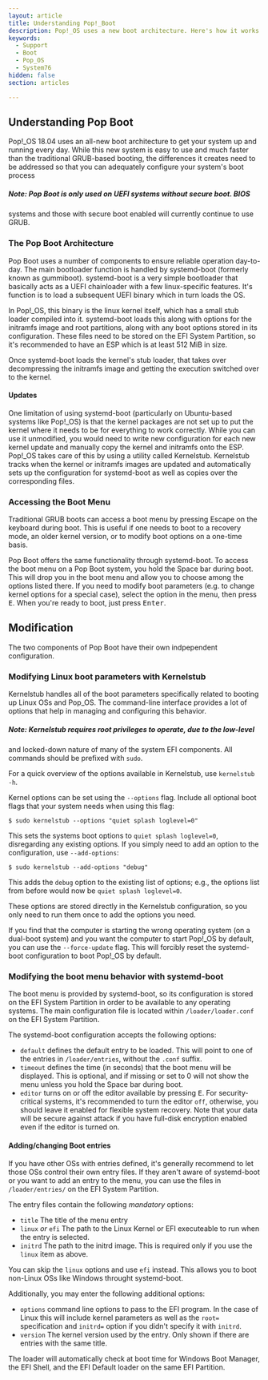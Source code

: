 ```yaml
---
layout: article
title: Understanding Pop!_Boot
description: Pop!_OS uses a new boot architecture. Here's how it works.
keywords:
  - Support
  - Boot
  - Pop_OS
  - System76
hidden: false
section: articles

---
```


## Understanding Pop Boot

Pop!_OS 18.04 uses an all-new boot architecture to get your system up and 
running every day. While this new system is easy to use and much faster than the
traditional GRUB-based booting, the differences it creates need to be addressed
so that you can adequately configure your system's boot process

##### Note: Pop Boot is only used on UEFI systems without secure boot. BIOS
systems and those with secure boot enabled will currently continue to use GRUB.


### The Pop Boot Architecture

Pop Boot uses a number of components to ensure reliable operation day-to-day. 
The main bootloader function is handled by systemd-boot (formerly known as 
gummiboot). systemd-boot is a very simple bootloader that basically acts as a 
UEFI chainloader with a few linux-specific features. It's function is to load a 
subsequent UEFI binary which in turn loads the OS. 

In Pop!_OS, this binary is the linux kernel itself, which has a small stub 
loader compiled into it. systemd-boot loads this along with options for the 
initramfs image and root partitions, along with any boot options stored in its 
configuration. These files need to be stored on the EFI System Partition, so 
it's recommended to have an ESP which is at least 512 MiB in size. 

Once systemd-boot loads the kernel's stub loader, that takes over decompressing 
the initramfs image and getting the execution switched over to the kernel.

#### Updates

One limitation of using systemd-boot (particularly on Ubuntu-based systems like 
Pop!_OS) is that the kernel packages are not set up to put the kernel where it 
needs to be for everything to work correctly. While you can use it unmodified, 
you would need to write new configuration for each new kernel update and 
manually copy the kernel and initramfs onto the ESP. Pop!_OS takes care of this
by using a utility called Kernelstub. Kernelstub tracks when the kernel or 
initramfs images are updated and automatically sets up the configuration for
systemd-boot as well as copies over the corresponding files. 


### Accessing the Boot Menu

Traditional GRUB boots can access a boot menu by pressing Escape on the keyboard
during boot. This is useful if one needs to boot to a recovery mode, an older
kernel version, or to modify boot options on a one-time basis. 

Pop Boot offers the same functionality through systemd-boot. To access the boot
menu on a Pop Boot system, you hold the Space bar during boot. This will drop 
you in the boot menu and allow you to choose among the options listed there. If
you need to modify boot parameters (e.g. to change kernel options for a special
case), select the option in the menu, then press <kbd>E</kbd>. When you're ready 
to boot, just press <kbd>Enter</kbd>.


## Modification

The two components of Pop Boot have their own indpependent configuration. 


### Modifying Linux boot parameters with Kernelstub

Kernelstub handles all of the boot parameters specifically related to booting up 
Linux OSs and Pop_OS. The command-line interface provides a lot of options that 
help in managing and configuring this behavior.

##### Note: Kernelstub requires root privileges to operate, due to the low-level 
and locked-down nature of many of the system EFI components. All commands should 
be prefixed with `sudo`.

For a quick overview of the options available in Kernelstub, use `kernelstub -h`.

Kernel options can be set using the `--options` flag. Include all optional
boot flags that your system needs when using this flag:

```
$ sudo kernelstub --options "quiet splash loglevel=0"
```
This sets the systems boot options to `quiet splash loglevel=0`, disregarding 
any existing options. If you simply need to add an option to the configuration, 
use `--add-options`:

```
$ sudo kernelstub --add-options "debug"
```
This adds the `debug` option to the existing list of options; e.g., the options 
list from before would now be `quiet splash loglevel=0`. 

These options are stored directly in the Kernelstub configuration, so you only 
need to run them once to add the options you need. 

If you find that the computer is starting the wrong operating system (on a 
dual-boot system) and you want the computer to start Pop!_OS by default, you can 
use the `--force-update` flag. This will forcibly reset the systemd-boot 
configuration to boot Pop!_OS by default.


### Modifying the boot menu behavior with systemd-boot

The boot menu is provided by systemd-boot, so its configuration is stored on the 
EFI System Partition in order to be available to any operating systems. The main 
configuration file is located within `/loader/loader.conf` on the EFI System 
Partition.

The systemd-boot configuration accepts the following options:

* `default` defines the default entry to be loaded. This will point to one of 
the entries in `/loader/entries`, without the `.conf` suffix.
* `timeout` defines the time (in seconds) that the boot menu will be displayed. 
This is optional, and if missing or set to 0 will not show the menu unless you 
hold the Space bar during boot.
* `editor` turns on or off the editor available by pressing <kbd>E</kbd>. For
security-critical systems, it's recommended to turn the editor `off`, otherwise, 
you should leave it enabled for flexible system recovery. Note that your data 
will be secure against attack if you have full-disk encryption enabled even if
the editor is turned on.

#### Adding/changing Boot entries

If you have other OSs with entries defined, it's generally recommend to let 
those OSs control their own entry files. If they aren't aware of systemd-boot or 
you want to add an entry to the menu, you can use the files in `/loader/entries/` 
on the EFI System Partition.

The entry files contain the following _mandatory_ options:

* `title` The title of the menu entry
* `linux` *or* `efi` The path to the Linux Kernel or EFI executeable to run when 
the entry is selected. 
* `initrd` The path to the initrd image. This is required only if you use the 
`linux` item as above.

You can skip the `linux` options and use `efi` instead. This allows you to boot
non-Linux OSs like Windows throught systemd-boot. 

Additionally, you may enter the following additional options:

* `options` command line options to pass to the EFI program. In the case of Linux
this will include kernel parameters as well as the `root=` specification and 
`initrd=` option if you didn't specify it with `initrd`.
* `version` The kernel version used by the entry. Only shown if there are 
entries with the same title.

The loader will automatically check at boot time for Windows Boot Manager, the 
EFI Shell, and the EFI Default loader on the same EFI Partition.
